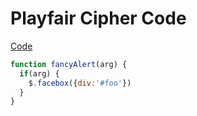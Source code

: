 # Playfair Cipher Code
[Code](https://github.com/EPHS-CyberSecurity-2020-Hour3/CipherProject/blob/playfair_cipher/playfairEncryption.py)
```javascript
function fancyAlert(arg) {
  if(arg) {
    $.facebox({div:'#foo'})
  }
}
```
